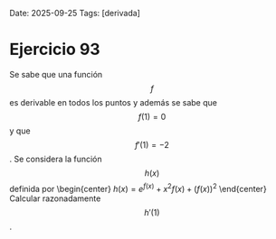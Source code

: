 Date: 2025-09-25
Tags: [derivada]

# Ejercicio 93

 
Se sabe que una función  $$ f$$   es derivable en todos los puntos y además se sabe que  $$ f ( 1 ) = 0$$   y que  $$ f' ( 1 ) = - 2$$  . Se considera la función  $$ h(x)$$   definida por
 \begin{center}
$h ( x ) = e^{f ( x )} + x^2 f ( x ) + ( f ( x ) )^2$
\end{center} 
Calcular razonadamente  $$ h' ( 1 )$$  .
